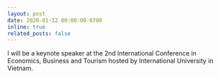 ```yaml
---
layout: post
date: 2020-01-12 00:00:00-0700
inline: true
related_posts: false
---
```


I will be a keynote speaker at the 2nd International Conference in Economics, Business and Tourism hosted by International University in Vietnam.